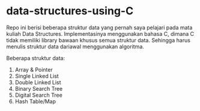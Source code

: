 # data-structures-using-C
Repo ini berisi beberapa struktur data yang pernah saya pelajari pada mata kuliah Data Structures. Implementasinya menggunakan bahasa C, dimana C tidak memiliki library bawaan khusus semua struktur data. Sehingga harus menulis struktur data dariawal menggunakan algoritma.

Beberapa struktur data:
1. Array & Pointer
2. Single Linked List
3. Double Linked List
4. Binary Search Tree
5. Digital Search Tree
6. Hash Table/Map
